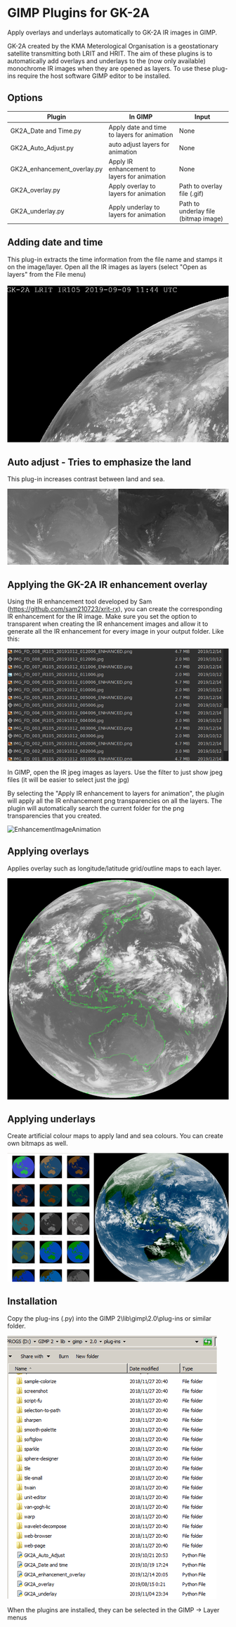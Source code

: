 # GIMP Plugins for GK-2A
Apply overlays and underlays automatically to GK-2A IR images in GIMP.

GK-2A created by the KMA Meterological Organisation is a geostationary satellite transmitting both LRIT and HRIT. The aim of these plugins is to automatically add overlays and underlays to the (now only available) monochrome IR images when they are opened as layers. To use these plug-ins require the host software GIMP editor to be installed. 

## Options
Plugin | In GIMP | Input |
------------ | ------------- | ------------- |
GK2A_Date and Time.py | Apply date and time to layers for animation | None 
GK2A_Auto_Adjust.py | auto adjust layers for animation | None
GK2A_enhancement_overlay.py | Apply IR enhancement to layers for animation | None
GK2A_overlay.py | Apply overlay to layers for animation | Path to overlay file (.gif)
GK2A_underlay.py | Apply underlay to layers for animation | Path to underlay file (bitmap image)

## Adding date and time
This plug-in extracts the time information from the file name and stamps it on the image/layer. Open all the IR images as layers (select "Open as layers" from the File menu)

![Time Stamp](TestTimeStamp.gif)

## Auto adjust - Tries to emphasize the land
This plug-in increases contrast between land and sea.

![AutoAdjustTest](AutoAdjustTest.png)
## Applying the GK-2A IR enhancement overlay
Using the IR enhancement tool developed by Sam (https://github.com/sam210723/xrit-rx), you can create the corresponding IR enhancement for the IR image. Make sure you set the option to transparent when creating the IR enhancement images and allow it to generate all the IR enhancement for every image in your output folder. Like this:

![EnhancementImages](ShowingEnhancementFiles.png)

In GIMP, open the IR jpeg images as layers. Use the filter to just show jpeg files (it will be easier to select just the jpg)

By selecting the "Apply IR enhancement to layers for animation", the plugin will apply all the IR enhancement png transparencies on all the layers. The plugin will automatically search the current folder for the png transparencies that you created.

![EnhancementImageAnimation](Animation3.gif)

## Applying overlays

Applies overlay such as longitude/latitude grid/outline maps to each layer.

![OverlayTest](overlayTest.png)

## Applying underlays

Create artificial colour maps to apply land and sea colours. You can create own bitmaps as well.

![UnderlayTest](UnderlayTest.png)

## Installation

Copy the plug-ins (.py) into the GIMP 2\lib\gimp\2.0\plug-ins or similar folder.

![PlugIn List](ShowingPlugIns.png)

When the plugins are installed, they can be selected in the GIMP -> Layer menus
